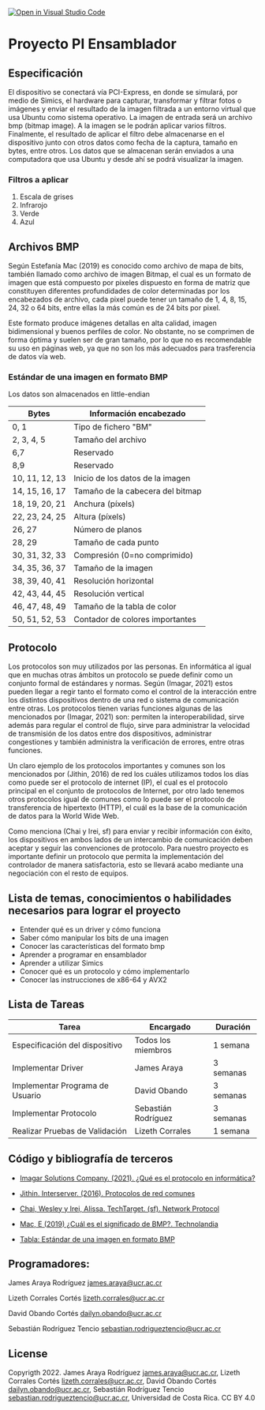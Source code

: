 [![Open in Visual Studio Code](https://classroom.github.com/assets/open-in-vscode-c66648af7eb3fe8bc4f294546bfd86ef473780cde1dea487d3c4ff354943c9ae.svg)](https://classroom.github.com/online_ide?assignment_repo_id=7710818&assignment_repo_type=AssignmentRepo)

# Proyecto PI Ensamblador
## Especificación

El dispositivo se conectará vía PCI-Express, en donde se simulará, por medio de Simics, el hardware para capturar, transformar y filtrar fotos o imágenes y enviar el resultado de la imagen filtrada a un entorno virtual que usa Ubuntu como sistema operativo. La imagen de entrada será un archivo bmp (bitmap image). A la imagen se le podrán aplicar varios filtros. Finalmente, el resultado de aplicar el filtro debe almacenarse en el dispositivo junto con otros datos como fecha de la captura, tamaño en bytes, entre otros. Los datos que se almacenan serán enviados a una computadora que usa Ubuntu y desde ahí se podrá visualizar la imagen. 


### Filtros a aplicar
1. Escala de grises
2. Infrarojo
3. Verde
4. Azul

## Archivos BMP

Según Estefanía Mac (2019) es conocido como archivo de mapa de bits, también llamado como archivo de imagen Bitmap, el cual es un formato de imagen que está compuesto por pixeles dispuesto en forma de matriz que constituyen diferentes profundidades de color determinadas por los encabezados de archivo, cada pixel puede tener un tamaño de 1, 4, 8, 15, 24, 32 o 64 bits, entre ellas la más común es de 24 bits por pixel.

Este formato produce imágenes detallas en alta calidad, imagen bidimensional y buenos perfiles de color. No obstante, no se comprimen de forma óptima y suelen ser de gran tamaño, por lo que no es recomendable su uso en páginas web, ya que no son los más adecuados para trasferencia de datos vía web.

### Estándar de una imagen en formato BMP
Los datos son almacenados en little-endian

| Bytes | Información encabezado |
| ------------- | ------------- |
| 0, 1  | Tipo de fichero "BM"  |
| 2, 3, 4, 5  | Tamaño del archivo  |
| 6,7 | Reservado |
| 8,9 | Reservado |
| 10, 11, 12, 13 | Inicio de los datos de la imagen |
| 14, 15, 16, 17 | Tamaño de la cabecera del bitmap |
| 18, 19, 20, 21 | Anchura (píxels) |
| 22, 23, 24, 25 | Altura (píxels) |
| 26, 27 | Número de planos |
| 28, 29 | Tamaño de cada punto |
| 30, 31, 32, 33 | Compresión (0=no comprimido) |
| 34, 35, 36, 37 | Tamaño de la imagen |
| 38, 39, 40, 41 | Resolución horizontal |
| 42, 43, 44, 45 | Resolución vertical |
| 46, 47, 48, 49 | Tamaño de la tabla de color |
| 50, 51, 52, 53 | Contador de colores importantes |

## Protocolo

Los protocolos son muy utilizados por las personas. En informática al igual que en muchas otras ámbitos un protocolo se puede definir como un conjunto formal de estándares y normas. Según (Imagar, 2021) estos pueden llegar a regir tanto el formato como el control de la interacción entre los distintos dispositivos dentro de una red o sistema de comunicación entre otras. Los protocolos tienen varias funciones algunas de las mencionados por (Imagar, 2021) son: permiten la interoperabilidad, sirve además para regular el control de flujo, sirve para administrar la velocidad de transmisión de los datos entre dos dispositivos, administrar congestiones y también administra la verificación de errores, entre otras funciones.

Un claro ejemplo de los protocolos importantes y comunes son los mencionados por (Jithin, 2016) de red los cuáles utilizamos todos los días como puede ser el protocolo de internet (IP), el cual es el protocolo principal en el conjunto de protocolos de Internet, por otro lado tenemos otros protocolos igual de comunes como lo puede ser el protocolo de transferencia de hipertexto (HTTP), el  cuál es la base de la comunicación de datos para la World Wide Web.

Como menciona (Chai y Irei, sf) para enviar y recibir información con éxito, los dispositivos en ambos lados de un intercambio de comunicación deben aceptar y seguir las convenciones de protocolo. Para nuestro proyecto es importante definir un protocolo que permita la implementación del controlador de manera satisfactoria, esto se llevará acabo mediante una negociación con el resto de equipos.


## Lista de temas, conocimientos o habilidades necesarios para lograr el proyecto
- Entender qué es un driver y cómo funciona
- Saber cómo manipular los bits de una imagen
- Conocer las características del formato bmp
- Aprender a programar en ensamblador
- Aprender a utilizar Simics
- Conocer qué es un protocolo y cómo implementarlo
- Conocer las instrucciones de x86-64 y AVX2

## Lista de Tareas
| Tarea | Encargado | Duración |
| ------------- | ------------- | ------------- |
| Especificación del dispositivo | Todos los miembros  | 1 semana |
| Implementar Driver | James Araya | 3 semanas |
| Implementar Programa de Usuario | David Obando | 3 semanas |
| Implementar Protocolo | Sebastián Rodríguez | 3 semanas |
| Realizar Pruebas de Validación | Lizeth Corrales | 1 semana |

## Código y bibliografía de terceros

- [Imagar Solutions Company. (2021). ¿Qué es el protocolo en informática?](https://www.imagar.com/blog-desarrollo-web/que-es-el-protocolo-en-informatica/)

- [Jithin. Interserver. (2016). Protocolos de red comunes](https://www.interserver.net/tips/kb/common-network-protocols-ports/)

- [Chai, Wesley y Irei, Alissa. TechTarget. (sf). Network Protocol](https://searchnetworking.techtarget.com/definition/protocol)

- [Mac, E (2019) ¿Cuál es el significado de BMP?. Technolandia](https://techlandia.com/significado-bmp-hechos_103910/)

- [Tabla: Estándar de una imagen en formato BMP](https://www.youtube.com/watch?v=eRtL6TsLKfU)


## Programadores:

James Araya Rodríguez james.araya@ucr.ac.cr

Lizeth Corrales Cortés lizeth.corrales@ucr.ac.cr

David Obando Cortés dailyn.obando@ucr.ac.cr

Sebastián Rodríguez Tencio sebastian.rodrigueztencio@ucr.ac.cr

## License

Copyrigth 2022. James Araya Rodríguez james.araya@ucr.ac.cr, Lizeth Corrales Cortés lizeth.corrales@ucr.ac.cr, David Obando Cortés dailyn.obando@ucr.ac.cr, Sebastián Rodríguez Tencio sebastian.rodrigueztencio@ucr.ac.cr, Universidad de Costa Rica. CC BY 4.0
